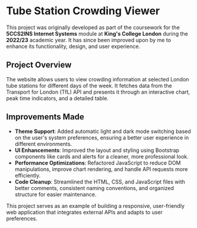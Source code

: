 # Tube Station Crowding Viewer

This project was originally developed as part of the coursework for the **5CCS2INS Internet Systems** module at **King's College London** during the **2022/23** academic year. It has since been improved upon by me to enhance its functionality, design, and user experience.

## Project Overview
The website allows users to view crowding information at selected London tube stations for different days of the week. It fetches data from the Transport for London (TfL) API and presents it through an interactive chart, peak time indicators, and a detailed table.

## Improvements Made
- **Theme Support**: Added automatic light and dark mode switching based on the user's system preferences, ensuring a better user experience in different environments.
- **UI Enhancements**: Improved the layout and styling using Bootstrap components like cards and alerts for a cleaner, more professional look.
- **Performance Optimizations**: Refactored JavaScript to reduce DOM manipulations, improve chart rendering, and handle API requests more efficiently.
- **Code Cleanup**: Streamlined the HTML, CSS, and JavaScript files with better comments, consistent naming conventions, and organized structure for easier maintenance.

This project serves as an example of building a responsive, user-friendly web application that integrates external APIs and adapts to user preferences.